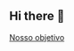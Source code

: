 ## Hi there 👋

[Nosso objetivo](https://www.youtube.com/watch?v=iM3Eb8eftV0&list=RDiM3Eb8eftV0&start_radio=1)

